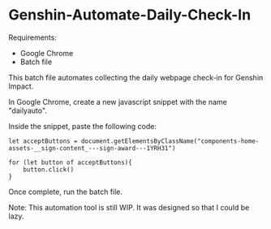 # Genshin-Automate-Daily-Check-In

Requirements:
- Google Chrome
- Batch file

This batch file automates collecting the daily webpage check-in for Genshin Impact.

In Google Chrome, create a new javascript snippet with the name "dailyauto". 

Inside the snippet, paste the following code: 

```
let acceptButtons = document.getElementsByClassName("components-home-assets-__sign-content_---sign-award---1YRH31")

for (let button of acceptButtons){
    button.click()
}
```

Once complete, run the batch file. 

Note: This automation tool is still WIP. It was designed so that I could be lazy. 

